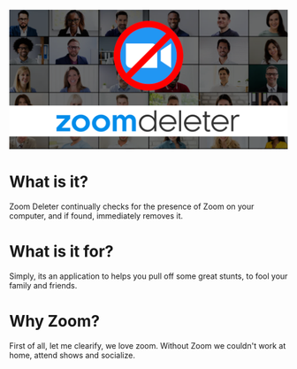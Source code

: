 ![Zoom Deleter](./images/social-media/social-media-1280x640.png)

# What is it?
Zoom Deleter continually checks for the presence of Zoom on your computer, and if found, immediately removes it.

# What is it for?
Simply, its an application to helps you pull off some great stunts, to fool your family and friends.

# Why Zoom?
First of all, let me clearify, we love zoom. Without Zoom we couldn't work at home, attend shows and socialize. 
